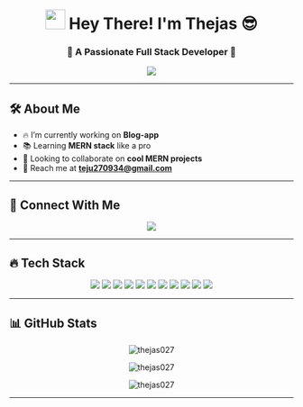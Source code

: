 <h1 align="center">
  <img src="https://media.giphy.com/media/hvRJCLFzcasrR4ia7z/giphy.gif" width="35px" />
  Hey There! I'm Thejas 😎
</h1>

<h3 align="center">🚀 A Passionate Full Stack Developer 🚀</h3>

<p align="center">
  <img src="https://readme-typing-svg.herokuapp.com?font=Fira+Code&pause=1000&color=F7F7F7&width=435&lines=Building+cool+stuff+with+MERN!;Turning+ideas+into+reality!;Learning+one+bug+at+a+time!;Code%2C+Eat%2C+Sleep%2C+Repeat!">
</p>

---

## 🛠️ About Me

- 🔥 I’m currently working on **Blog-app**
- 📚 Learning **MERN stack** like a pro
- 🤝 Looking to collaborate on **cool MERN projects**
- 💌 Reach me at **teju270934@gmail.com**

---

## 🚀 Connect With Me

<p align="center">
  <a href="https://www.linkedin.com/in/thejas-c-10b3a0259/" target="_blank">
    <img src="https://img.shields.io/badge/LinkedIn-%230077B5.svg?style=for-the-badge&logo=linkedin&logoColor=white" />
  </a>
</p>

---

## 🔥 Tech Stack

<p align="center">
  <img src="https://img.shields.io/badge/-HTML5-E34F26?style=flat-square&logo=html5&logoColor=white" />
  <img src="https://img.shields.io/badge/-CSS3-1572B6?style=flat-square&logo=css3" />
  <img src="https://img.shields.io/badge/-JavaScript-F7DF1E?style=flat-square&logo=javascript&logoColor=black" />
  <img src="https://img.shields.io/badge/-React-61DAFB?style=flat-square&logo=react&logoColor=black" />
  <img src="https://img.shields.io/badge/-Node.js-339933?style=flat-square&logo=node.js&logoColor=white" />
  <img src="https://img.shields.io/badge/-Express.js-000000?style=flat-square&logo=express&logoColor=white" />
  <img src="https://img.shields.io/badge/-MongoDB-47A248?style=flat-square&logo=mongodb&logoColor=white" />
  <img src="https://img.shields.io/badge/-Git-F05032?style=flat-square&logo=git&logoColor=white" />
  <img src="https://img.shields.io/badge/-TailwindCSS-06B6D4?style=flat-square&logo=tailwind-css&logoColor=white" />
  <img src="https://img.shields.io/badge/-Vite-646CFF?style=flat-square&logo=vite&logoColor=white" />
  <img src="https://img.shields.io/badge/-Java-007396?style=flat-square&logo=java&logoColor=white" />
</p>

---

## 📊 GitHub Stats

<p align="center">
  <img src="https://github-readme-stats.vercel.app/api?username=thejas027&show_icons=true&locale=en&theme=radical" alt="thejas027" />
</p>

<p align="center">
  <img src="https://github-readme-streak-stats.herokuapp.com/?user=thejas027&theme=radical" alt="thejas027" />
</p>

<p align="center">
  <img src="https://github-readme-stats.vercel.app/api/top-langs/?username=thejas027&layout=compact&theme=radical" alt="thejas027" />
</p>

---


